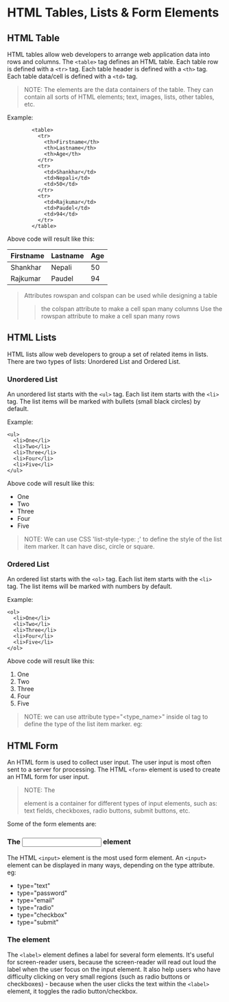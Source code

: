 # HTML Tables, Lists & Form Elements

## HTML Table

HTML tables allow web developers to arrange web application data into rows and columns.
The `<table>` tag defines an HTML table.
Each table row is defined with a `<tr>` tag. 
Each table header is defined with a `<th>` tag.
Each table data/cell is defined with a `<td>` tag.

> NOTE: The <td> elements are the data containers of the table. They can contain all sorts of HTML elements; text, images, lists, other tables, etc.

Example:

```
        <table>
          <tr>
            <th>Firstname</th>
            <th>Lastname</th>
            <th>Age</th>
          </tr>
          <tr>
            <td>Shankhar</td>
            <td>Nepali</td>
            <td>50</td>
          </tr>
          <tr>
            <td>Rajkumar</td>
            <td>Paudel</td>
            <td>94</td>
          </tr>
        </table>
```

Above code will result like this:

| Firstname     | Lastname      | Age   |
| ------------- | ------------- | ----- |
| Shankhar      | Nepali        | 50    |
| Rajkumar      | Paudel        | 94    |


> Attributes rowspan and colspan can be used while designing a table
>> the colspan attribute to make a cell span many columns
>> Use the rowspan attribute to make a cell span many rows


## HTML Lists

HTML lists allow web developers to group a set of related items in lists.
There are two types of lists: Unordered List and Ordered List.

### Unordered List

An unordered list starts with the `<ul>` tag. Each list item starts with the `<li>` tag.
The list items will be marked with bullets (small black circles) by default.

Example:

```
<ul>
  <li>One</li>
  <li>Two</li>
  <li>Three</li>
  <li>Four</li>
  <li>Five</li>
</ul>
```

Above code will result like this:

+ One
+ Two
+ Three
+ Four
+ Five

> NOTE: We can use CSS 'list-style-type: <type>;' to define the style of the list item marker. It can have disc, circle or square.

### Ordered List

An ordered list starts with the `<ol>` tag. Each list item starts with the `<li>` tag.
The list items will be marked with numbers by default.

Example:

```
<ol>
  <li>One</li>
  <li>Two</li>
  <li>Three</li>
  <li>Four</li>
  <li>Five</li>
</ol>
```

Above code will result like this:

1. One
2. Two
3. Three
4. Four
5. Five

> NOTE: we can use attribute type="<type_name>" inside ol tag to define the type of the list item marker. eg: <ol type="I">

## HTML Form

An HTML form is used to collect user input. The user input is most often sent to a server for processing.
The HTML `<form>` element is used to create an HTML form for user input.

> NOTE: The <form> element is a container for different types of input elements, such as: text fields, checkboxes, radio buttons, submit buttons, etc.

Some of the form elements are:

### The <input> element
The HTML `<input>` element is the most used form element. 
An `<input>` element can be displayed in many ways, depending on the type attribute.
eg:
+ type="text"
+ type="password"
+ type="email"
+ type="radio"
+ type="checkbox"
+ type="submit"

### The <label> element
The `<label>` element defines a label for several form elements. 
It's useful for screen-reader users, because the screen-reader will read out loud the label when the user focus on the input element.
It also help users who have difficulty clicking on very small regions (such as radio buttons or checkboxes) - because when the user clicks the text within the `<label>` element, it toggles the radio button/checkbox.
